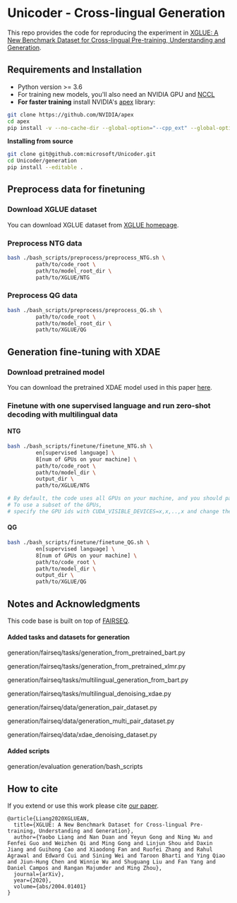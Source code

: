 # Unicoder - Cross-lingual Generation

This repo provides the code for reproducing the experiment in [XGLUE: A New Benchmark Dataset for Cross-lingual Pre-training, Understanding and Generation](https://arxiv.org/abs/2004.01401).



## Requirements and Installation

* Python version >= 3.6
* For training new models, you'll also need an NVIDIA GPU and [NCCL](https://github.com/NVIDIA/nccl)
* **For faster training** install NVIDIA's [apex](https://github.com/NVIDIA/apex) library:
```bash
git clone https://github.com/NVIDIA/apex
cd apex
pip install -v --no-cache-dir --global-option="--cpp_ext" --global-option="--cuda_ext" --global-option="--deprecated_fused_adam" --global-option="--xentropy" --global-option="--fast_multihead_attn" ./
```

**Installing from source**

```bash
git clone git@github.com:microsoft/Unicoder.git 
cd Unicoder/generation
pip install --editable .
```


## Preprocess data for finetuning 

### Download XGLUE dataset

You can download XGLUE dataset from [XGLUE homepage](https://microsoft.github.io/XGLUE/).

### Preprocess NTG data

```bash
bash ./bash_scripts/preprocess/preprocess_NTG.sh \
         path/to/code_root \
         path/to/model_root_dir \
         path/to/XGLUE/NTG
```

### Preprocess QG data

```bash
bash ./bash_scripts/preprocess/preprocess_QG.sh \
         path/to/code_root \
         path/to/model_root_dir \
         path/to/XGLUE/QG
```


## Generation fine-tuning with XDAE

  
  ### Download pretrained model

  You can download the pretrained XDAE model used in this paper [here](https://1drv.ms/u/s!Amt8n9AJEyxckWbpMyGKPKWDjTG-?e=elsf31).

  ### Finetune with one supervised language and run zero-shot decoding with multilingual data

  #### NTG

```bash
bash ./bash_scripts/finetune/finetune_NTG.sh \
         en[supervised language] \
         8[num of GPUs on your machine] \
         path/to/code_root \
         path/to/model_dir \
         output_dir \
         path/to/XGLUE/NTG

# By default, the code uses all GPUs on your machine, and you should pass the number of GPUs anyway. 
# To use a subset of the GPUs, 
# specify the GPU ids with CUDA_VISIBLE_DEVICES=x,x,..,x and change the number of GPUs accordingly. 
```
  #### QG

```bash
bash ./bash_scripts/finetune/finetune_QG.sh \
         en[supervised language] \
         8[num of GPUs on your machine] \
         path/to/code_root \
         path/to/model_dir \
         output_dir \
         path/to/XGLUE/QG
```


## Notes and Acknowledgments

This code base is built on top of [FAIRSEQ](https://github.com/pytorch/fairseq).

#### Added tasks and datasets for generation
  
  generation/fairseq/tasks/generation_from_pretrained_bart.py

  generation/fairseq/tasks/generation_from_pretrained_xlmr.py

  generation/fairseq/tasks/multilingual_generation_from_bart.py

  generation/fairseq/tasks/multilingual_denoising_xdae.py

  generation/fairseq/data/generation_pair_dataset.py

  generation/fairseq/data/generation_multi_pair_dataset.py

  generation/fairseq/data/xdae_denoising_dataset.py

#### Added scripts

  generation/evaluation
  generation/bash_scripts

## How to cite

If you extend or use this work please cite [our paper](https://arxiv.org/abs/2004.01401).
```
@article{Liang2020XGLUEAN,
  title={XGLUE: A New Benchmark Dataset for Cross-lingual Pre-training, Understanding and Generation},
  author={Yaobo Liang and Nan Duan and Yeyun Gong and Ning Wu and Fenfei Guo and Weizhen Qi and Ming Gong and Linjun Shou and Daxin Jiang and Guihong Cao and Xiaodong Fan and Ruofei Zhang and Rahul Agrawal and Edward Cui and Sining Wei and Taroon Bharti and Ying Qiao and Jiun-Hung Chen and Winnie Wu and Shuguang Liu and Fan Yang and Daniel Campos and Rangan Majumder and Ming Zhou},
  journal={arXiv},
  year={2020},
  volume={abs/2004.01401}
}
```
